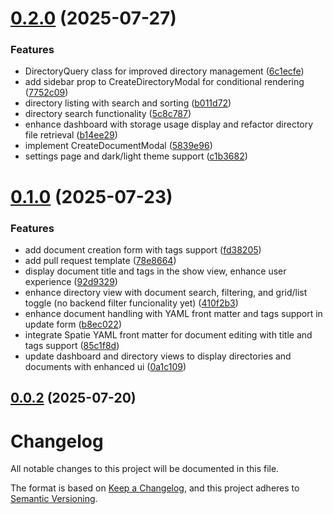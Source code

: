 # [0.2.0](https://github.com/rmirandasv/clip/compare/v0.1.0...v0.2.0) (2025-07-27)


### Features

*  DirectoryQuery class for improved directory management ([6c1ecfe](https://github.com/rmirandasv/clip/commit/6c1ecfed9ed64ed8e89752ade3096374ec1b9c73))
* add sidebar prop to CreateDirectoryModal for conditional rendering ([7752c09](https://github.com/rmirandasv/clip/commit/7752c09e1b77554d85046eef7b56007b64cdc3eb))
* directory listing with search and sorting ([b011d72](https://github.com/rmirandasv/clip/commit/b011d72cead524526d0ae50e46a9263cd542511d))
* directory search functionality ([5c8c787](https://github.com/rmirandasv/clip/commit/5c8c787a5120acb1588de0a8f0bf0b34bf52c87f))
* enhance dashboard with storage usage display and refactor directory file retrieval ([b14ee29](https://github.com/rmirandasv/clip/commit/b14ee29907db69ab620b6509f6a2d9b2a2cf63d7))
* implement CreateDocumentModal ([5839e96](https://github.com/rmirandasv/clip/commit/5839e963d48f846bbb19b8bfa762db38a870f602))
* settings page and dark/light theme support ([c1b3682](https://github.com/rmirandasv/clip/commit/c1b3682d33d52d6754a9c4d11829b0f4a89ccc75))

# [0.1.0](https://github.com/rmirandasv/clip/compare/v0.0.2...v0.1.0) (2025-07-23)


### Features

* add document creation form with tags support ([fd38205](https://github.com/rmirandasv/clip/commit/fd382050626f956582e1bc52bcf2a98aa6521b54))
* add pull request template ([78e8664](https://github.com/rmirandasv/clip/commit/78e8664b192b580376934a2f25b0dbe29e716a79))
* display document title and tags in the show view, enhance user experience ([92d9329](https://github.com/rmirandasv/clip/commit/92d93292cd0e46995dfbf627e2c873b542d1e12f))
* enhance directory view with document search, filtering, and grid/list toggle (no backend filter funcionality yet) ([410f2b3](https://github.com/rmirandasv/clip/commit/410f2b35ae93c3abecd9f68f185672ebee83ed1b))
* enhance document handling with YAML front matter and tags support in update form ([b8ec022](https://github.com/rmirandasv/clip/commit/b8ec0221693f6e8ee2cb9a7b0657d8ff0e2b7edd))
* integrate Spatie YAML front matter for document editing with title and tags support ([85c1f8d](https://github.com/rmirandasv/clip/commit/85c1f8dc36521bc01d7a3fb4199fca5e644b6dfe))
* update dashboard and directory views to display directories and documents with enhanced ui ([0a1c109](https://github.com/rmirandasv/clip/commit/0a1c10971b67dbe1d5e55ad89918e273fd25601e))

## [0.0.2](https://github.com/rmirandasv/clip/compare/v0.0.1...v0.0.2) (2025-07-20)

# Changelog

All notable changes to this project will be documented in this file.

The format is based on [Keep a Changelog](https://keepachangelog.com/en/1.0.0/),
and this project adheres to [Semantic Versioning](https://semver.org/spec/v2.0.0.html).
